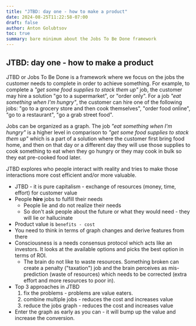 ```yaml
---
title: "JTBD: day one - how to make a product"
date: 2024-08-25T11:22:58-07:00
draft: false
author: Anton Golubtsov
toc: true
summary: bare minimum about the Jobs To Be Done framework
---
```


## JTBD: day one - how to make a product

JTBD or Jobs To Be Done is a framework where we focus on the jobs the customer needs to complete in order to achieve something. For example, to complete a _"get some food supplies to stack them up"_ job, the customer may hire a solution "go to a supermarket", or "order only". For a job _"eat something when I'm hungry"_, the customer can hire one of the following jobs: "go to a grocery store and then cook themselves", "order food online", "go to a restaurant", "go a grab street food".

Jobs can be organized as a graph. The job _"eat something when I'm hungry"_ is a higher level in comparison to _"get some food supplies to stack them up"_ which is a part of a solution where the customer first bring food home, and then on that day or a different day they will use those supplies to cook something to eat when they go hungry or they may cook in bulk so they eat pre-cooked food later.

JTBD explores who people interact with reality and tries to make those interactions more cost efficient and/or more valuable.

-   JTBD - it is pure capitalism - exchange of resources (money, time, effort) for customer value
-   People **hire** jobs to fulfill their needs
    -   People lie and do not realize their needs
    -   So don't ask people about the future or what they would need - they will lie or hallucinate
-   Product value is `benefits - cost`
-   You need to think in terms of graph changes and derive features from there
-   Consciousness is a needs consensus protocol which acts like an investors. It looks at the available options and picks the best option in terms of ROI.
    -   The brain do not like to waste resources. Something broken can create a penalty ("taxation") job and the brain perceives as mis-prediction (waste of resources) which needs to be corrected (extra effort and more resources to poor in).
-   Top 3 approaches in JTBD
    1.  fix the problems - problems are value eaters.
    2.  combine multiple jobs - reduces the cost and increases value
    3.  reduce the jobs graph - reduces the cost and increases value
-   Enter the graph as early as you can - it will bump up the value and increase the conversion.
